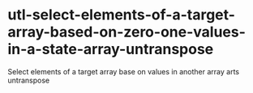 # utl-select-elements-of-a-target-array-based-on-zero-one-values-in-a-state-array-untranspose
Select elements of a target array base on values in another array arts untranspose
